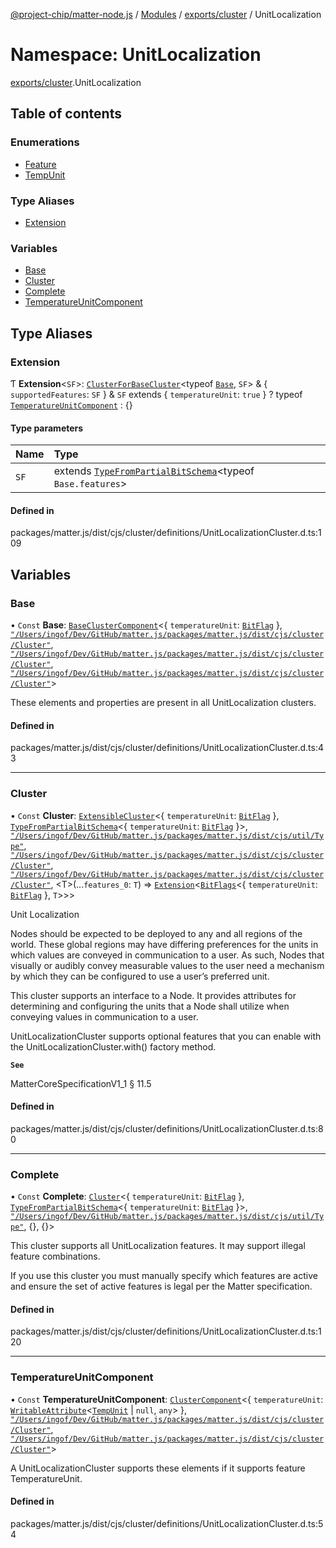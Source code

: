 [@project-chip/matter-node.js](../README.md) / [Modules](../modules.md) / [exports/cluster](exports_cluster.md) / UnitLocalization

# Namespace: UnitLocalization

[exports/cluster](exports_cluster.md).UnitLocalization

## Table of contents

### Enumerations

- [Feature](../enums/exports_cluster.UnitLocalization.Feature.md)
- [TempUnit](../enums/exports_cluster.UnitLocalization.TempUnit.md)

### Type Aliases

- [Extension](exports_cluster.UnitLocalization.md#extension)

### Variables

- [Base](exports_cluster.UnitLocalization.md#base)
- [Cluster](exports_cluster.UnitLocalization.md#cluster)
- [Complete](exports_cluster.UnitLocalization.md#complete)
- [TemperatureUnitComponent](exports_cluster.UnitLocalization.md#temperatureunitcomponent)

## Type Aliases

### Extension

Ƭ **Extension**<`SF`\>: [`ClusterForBaseCluster`](exports_cluster.md#clusterforbasecluster)<typeof [`Base`](exports_cluster.UnitLocalization.md#base), `SF`\> & { `supportedFeatures`: `SF`  } & `SF` extends { `temperatureUnit`: ``true``  } ? typeof [`TemperatureUnitComponent`](exports_cluster.UnitLocalization.md#temperatureunitcomponent) : {}

#### Type parameters

| Name | Type |
| :------ | :------ |
| `SF` | extends [`TypeFromPartialBitSchema`](exports_schema.md#typefrompartialbitschema)<typeof `Base.features`\> |

#### Defined in

packages/matter.js/dist/cjs/cluster/definitions/UnitLocalizationCluster.d.ts:109

## Variables

### Base

• `Const` **Base**: [`BaseClusterComponent`](exports_cluster.md#baseclustercomponent)<{ `temperatureUnit`: [`BitFlag`](exports_schema.md#bitflag-1)  }, [`"/Users/ingof/Dev/GitHub/matter.js/packages/matter.js/dist/cjs/cluster/Cluster"`](export._internal_.__Users_ingof_Dev_GitHub_matter_js_packages_matter_js_dist_cjs_cluster_Cluster_.md), [`"/Users/ingof/Dev/GitHub/matter.js/packages/matter.js/dist/cjs/cluster/Cluster"`](export._internal_.__Users_ingof_Dev_GitHub_matter_js_packages_matter_js_dist_cjs_cluster_Cluster_.md), [`"/Users/ingof/Dev/GitHub/matter.js/packages/matter.js/dist/cjs/cluster/Cluster"`](export._internal_.__Users_ingof_Dev_GitHub_matter_js_packages_matter_js_dist_cjs_cluster_Cluster_.md)\>

These elements and properties are present in all UnitLocalization clusters.

#### Defined in

packages/matter.js/dist/cjs/cluster/definitions/UnitLocalizationCluster.d.ts:43

___

### Cluster

• `Const` **Cluster**: [`ExtensibleCluster`](exports_cluster.md#extensiblecluster)<{ `temperatureUnit`: [`BitFlag`](exports_schema.md#bitflag-1)  }, [`TypeFromPartialBitSchema`](exports_schema.md#typefrompartialbitschema)<{ `temperatureUnit`: [`BitFlag`](exports_schema.md#bitflag-1)  }\>, [`"/Users/ingof/Dev/GitHub/matter.js/packages/matter.js/dist/cjs/util/Type"`](export._internal_.__Users_ingof_Dev_GitHub_matter_js_packages_matter_js_dist_cjs_util_Type_.md), [`"/Users/ingof/Dev/GitHub/matter.js/packages/matter.js/dist/cjs/cluster/Cluster"`](export._internal_.__Users_ingof_Dev_GitHub_matter_js_packages_matter_js_dist_cjs_cluster_Cluster_.md), [`"/Users/ingof/Dev/GitHub/matter.js/packages/matter.js/dist/cjs/cluster/Cluster"`](export._internal_.__Users_ingof_Dev_GitHub_matter_js_packages_matter_js_dist_cjs_cluster_Cluster_.md), <T\>(...`features_0`: `T`) => [`Extension`](exports_cluster.UnitLocalization.md#extension)<[`BitFlags`](exports_schema.md#bitflags)<{ `temperatureUnit`: [`BitFlag`](exports_schema.md#bitflag-1)  }, `T`\>\>\>

Unit Localization

Nodes should be expected to be deployed to any and all regions of the world. These global regions may have
differing preferences for the units in which values are conveyed in communication to a user. As such, Nodes that
visually or audibly convey measurable values to the user need a mechanism by which they can be configured to use
a user’s preferred unit.

This cluster supports an interface to a Node. It provides attributes for determining and configuring the units
that a Node shall utilize when conveying values in communication to a user.

UnitLocalizationCluster supports optional features that you can enable with the UnitLocalizationCluster.with()
factory method.

**`See`**

MatterCoreSpecificationV1_1 § 11.5

#### Defined in

packages/matter.js/dist/cjs/cluster/definitions/UnitLocalizationCluster.d.ts:80

___

### Complete

• `Const` **Complete**: [`Cluster`](exports_cluster.md#cluster)<{ `temperatureUnit`: [`BitFlag`](exports_schema.md#bitflag-1)  }, [`TypeFromPartialBitSchema`](exports_schema.md#typefrompartialbitschema)<{ `temperatureUnit`: [`BitFlag`](exports_schema.md#bitflag-1)  }\>, [`"/Users/ingof/Dev/GitHub/matter.js/packages/matter.js/dist/cjs/util/Type"`](export._internal_.__Users_ingof_Dev_GitHub_matter_js_packages_matter_js_dist_cjs_util_Type_.md), {}, {}\>

This cluster supports all UnitLocalization features. It may support illegal feature combinations.

If you use this cluster you must manually specify which features are active and ensure the set of active
features is legal per the Matter specification.

#### Defined in

packages/matter.js/dist/cjs/cluster/definitions/UnitLocalizationCluster.d.ts:120

___

### TemperatureUnitComponent

• `Const` **TemperatureUnitComponent**: [`ClusterComponent`](exports_cluster.md#clustercomponent)<{ `temperatureUnit`: [`WritableAttribute`](exports_cluster.md#writableattribute)<[`TempUnit`](../enums/exports_cluster.UnitLocalization.TempUnit.md) \| ``null``, `any`\>  }, [`"/Users/ingof/Dev/GitHub/matter.js/packages/matter.js/dist/cjs/cluster/Cluster"`](export._internal_.__Users_ingof_Dev_GitHub_matter_js_packages_matter_js_dist_cjs_cluster_Cluster_.md), [`"/Users/ingof/Dev/GitHub/matter.js/packages/matter.js/dist/cjs/cluster/Cluster"`](export._internal_.__Users_ingof_Dev_GitHub_matter_js_packages_matter_js_dist_cjs_cluster_Cluster_.md)\>

A UnitLocalizationCluster supports these elements if it supports feature TemperatureUnit.

#### Defined in

packages/matter.js/dist/cjs/cluster/definitions/UnitLocalizationCluster.d.ts:54
